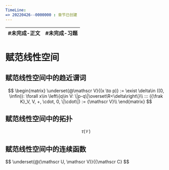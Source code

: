 ```yaml
---
TimeLine: 
=> 20220426--0000000 : 章节已创建
---
```

| #未完成-正文 | #未完成-习题 |
| ------------ | ------------ |

# 赋范线性空间

## 赋范线性空间中的趋近谓词

$$
\begin{matrix}
\underset{@\mathscr V}{(x \to p)} := \exist \delta\in ((0, \infin)): \forall x\in \left\{q\in V: \|p-q\|\overset\R<\delta\right\}\\
::: ({\frak K}_V, V, +, \cdot, 0, \|\cdot\|) := {\mathscr V}\\
\end{matrix}
$$

## 赋范线性空间中的拓扑

$$
\tau({\mathscr V})
$$

## 赋范线性空间中的连续函数

$$
\underset{@(\mathscr U, \mathscr V)}{{\mathscr C}
$$

## 